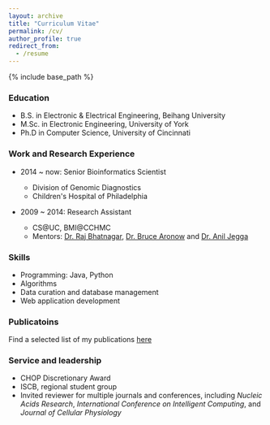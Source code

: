 ```yaml
---
layout: archive
title: "Curriculum Vitae"
permalink: /cv/
author_profile: true
redirect_from:
  - /resume
---
```


{% include base_path %}

### Education

* B.S. in Electronic & Electrical Engineering, Beihang University
* M.Sc. in Electronic Engineering, University of York
* Ph.D in Computer Science, University of Cincinnati

### Work and Research Experience

* 2014 ~ now: Senior Bioinformatics Scientist
  * Division of Genomic Diagnostics
  * Children's Hospital of Philadelphia

* 2009 ~ 2014: Research Assistant
  * CS@UC, BMI@CCHMC
  * Mentors: [Dr. Raj Bhatnagar](https://eecs.ceas.uc.edu/~rbhatnag/), [Dr. Bruce Aronow](https://www.cincinnatichildrens.org/bio/a/bruce-aronow) and [Dr. Anil Jegga](https://www.cincinnatichildrens.org/research/divisions/b/bmi/labs/jegga)

### Skills

* Programming: Java, Python
* Algorithms
* Data curation and database management
* Web application development
  
### Publicatoins

Find a selected list of my publications [here](https://chaozhongyinxiang.github.io/publications/)
  
### Service and leadership

* CHOP Discretionary Award
* ISCB, regional student group
* Invited reviewer for multiple journals and conferences, including *Nucleic Acids Research*, *International Conference on Intelligent Computing*, and *Journal of Cellular Physiology*
